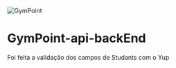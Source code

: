 ![GymPoint](https://github.com/Rocketseat/bootcamp-gostack-desafio-02/raw/master/.github/logo.png)
# GymPoint-api-backEnd

Foi feita a validação dos campos de Studants com o Yup
